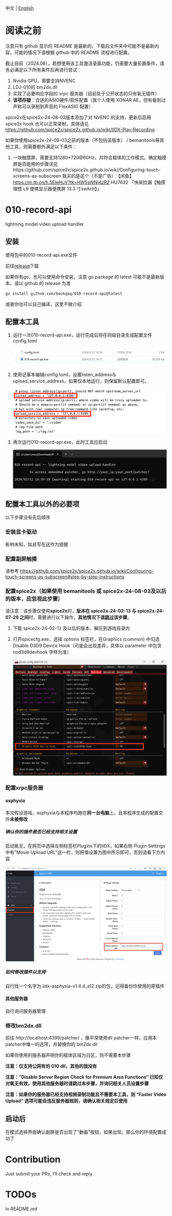 中文 | [English](./README.md) 

# 阅读之前

注意只有 github 显示的 README 是最新的，下载后文件夹中可能不是最新内容，可能的情况下请根据 github 中的 README 流程进行配置。

截止目前（2024.08），若想使用该工具激活录画功能，仍需要大量前置条件，请务必满足以下所有条件后再进行尝试：

1. Nvidia GPU，需要支持NVENC
2. LDJ-010的 bm2dx.dll
3. 实现了必要响应字段的 xrpc 服务器（目前处于公开状态的只有氧无插件）
4. **该项存疑**：合适的ASIO硬件/软件配置（我个人使用 XONAR AE，但有看到过声称可以录制到声音的 FlexASIO 配置）

spice2x在spice2x-24-08-03版本添加了对 NVENC 的支持，更新后启用 spice2x hook 也可以正常录制，具体请见 https://github.com/spice2x/spice2x.github.io/wiki/IIDX-Play-Recording

如果你使用spice2x-24-08-03之前的版本（不包括该版本） / bemanitools等其他工具，则需要额外满足以下条件：

1. 一块触摸屏，需要支持1280*720@60Hz，并符合框体的工作模式。确定触摸屏是否能用的步骤详见https://github.com/spice2x/spice2x.github.io/wiki/Configuring-touch-screens-as-subscreen
   我买的是这个（不是广告）：【闲鱼】https://m.tb.cn/h.5EIeHuV?tk=HW5sWNI4zR2 HU7632 「快来捡漏【触摸 理想 L9 便携显示器便携屏 13.3 寸switch】」

# 010-record-api

lightning model video upload handler

## 安装

使用包中的010-record-api.exe文件

前往[release](https://github.com/bookqaq/010-record-api/releases/)下载

如果你有go，也可以使用命令安装，注意 go package 的 latest 可能不是最新版本，请以 github 的 release 为准

```bash
go install github.com/bookqaq/010-record-api@latest
```

或者你也可以自己编译，这里不做介绍

## 配置本工具

1. 运行一次010-record-api.exe，运行完成后将在同级目录生成配置文件config.toml

   ![image-20240312162953082](https://github.com/bookqaq/010-record-api/blob/images/image-20240312162953082.png?raw=true)

2. 使用记事本编辑config.toml，设置listen_address与upload_service_address，如果仅本地运行，则保留默认配置即可。

   ![image-20240313170201467](https://github.com/bookqaq/010-record-api/blob/images/image-20240313170201467.png?raw=true)

3. 再次运行010-record-api.exe，此时工具应启动

   ![image-20240312163453651](https://github.com/bookqaq/010-record-api/blob/images/image-20240312163453651.png?raw=true)

## 配置本工具以外的必要项

以下步骤没有先后顺序

### 安装显卡驱动

影响未知，姑且写在这作为提醒

### 配置副屏触摸

请参考 https://github.com/spice2x/spice2x.github.io/wiki/Configuring-touch-screens-as-subscreen#step-by-step-instructions

### 配置spice2x（如果使用 bemanitools 或 spice2x-24-08-03及以后的版本，应忽视此步骤）

请注意：该步骤仅使用**spice2x**时，**版本在 spice2x-24-02-13 与 spice2x-24-07-29 之间**时，需要进行以下操作，**其他情况下请<u>跳过</u>该步骤**。

1. 下载 spice2x-24-02-13 及以后的版本，解压到游戏目录内

2. 打开spicecfg.exe，选择 options 标签栏，在Graphics (common) 中勾选 Disable D3D9 Device Hook（可能会出现差异，具体以 parameter 中包含 nod3d9devhook 字样为准）

   ![image-20240312164557472](https://github.com/bookqaq/010-record-api/blob/images/image-20240312164557472.png?raw=true)

### 配置xrpc服务器

#### asphyxia

本文假设游戏，asphyxia与本程序均跑在**同一台电脑**上，且本程序生成的配置文件**未被修改**

##### 确认你的插件是否已经支持相关设置

启动氧无，在网页中选择左侧标签栏Plugins下的IIDX，如果右侧 Plugin Settings中有"Movie Upload URL"这一栏，则把值设置为图中所示即可，否则请看下方内容

![image-20240312165724390](https://github.com/bookqaq/010-record-api/blob/images/image-20240312165724390.png?raw=true)

##### 如何修改插件以支持

自行找一个名字为 iidx-asphyxia-v1.4.4_a12.zip的包，记得备份你使用的原插件

#### 其他服务器

自行询问服务器管理

### 修改bm2dx.dll

前往 http://localhost:4399/patcher/ ，像平常使用dll patcher一样，应用本patcher中唯一的选项，并替换你的 bm2dx.dll

如果你使用的服务器声明你的框体区域为日区，则不需要本步骤

**注意：仅支持公网有的 010 dll，其他的我没有**

**注意：”Disable Server Region Check for Premium Area Functions“ 已知仅对氧无有效，使用其他服务器时请跳过本步骤，并询问相关人员设置步骤**

**注意：如果你的服务器已经支持视频录制功能且不需要本工具，则 “Faster Video Upload“ 选项可能会违反服务器规则，请确认相关规定后使用**

## 启动后

在模式选择界面确认副屏是否出现了"動画"按钮，如果出现，那么你的环境配置成功了

# Contribution

Just submit your PRs, I'll check and reply.

# TODOs

In README.md
